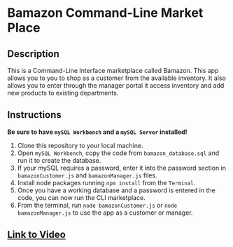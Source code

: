 # Bamazon Command-Line Market Place

## Description

This is a Command-Line Interface marketplace called Bamazon. This app allows you to you to shop as a customer from the available inventory. It also allows you to enter through the manager portal it access inventory and add new products to existing departments.

## Instructions

**Be sure to have `mySQL Workbench` and a `mySQL Server` installed!**

1. Clone this repository to your local machine.
2. Open `mySQL Workbench`, copy the code from `bamazon_database.sql` and run it to create the database.
3. If your mySQL requires a password, enter it into the password section in `bamazonCustomer.js` and `bamazonManager.js` files.
4. Install node packages running `npm install` from the `Terminal`.
5. Once you have a working database and a password is entered in the code, you can now run the CLI marketplace.
6. From the terminal, run `node bamazonCustomer.js` or `node bamazonManager.js` to use the app as a customer or manager.

## [Link to Video]()
